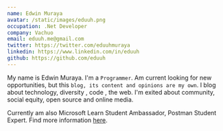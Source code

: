 ```yaml
---
name: Edwin Muraya
avatar: /static/images/eduuh.png
occupation: .Net Developer
company: Vachuo
email: eduuh.me@gmail.com
twitter: https://twitter.com/eduuhmuraya
linkedin: https://www.linkedin.com/in/eduuh
github: https://github.com/eduuh
---
```


My name is Edwin Muraya. I'm a `Programmer`. Am current looking for new opportunities, but this `blog, its content and opinions are my own`. I blog about technology, diversity , code , the web. I'm exited about community, social equity, open source and online media.

Currently am also Microsoft Learn Student Ambassador, Postman Student Expert. Find more information [here]("https://eduuh.github.io/about").
